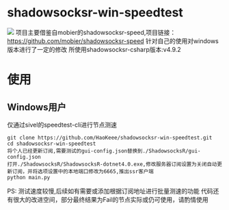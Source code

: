# shadowsocksr-win-speedtest
![](http://81.68.195.64/pic/ssr-speed-test.png)
项目主要借鉴自mobier的shadowsocksr-speed,项目链接：https://github.com/mobier/shadowsocksr-speed
针对自己的使用对windows版本进行了一定的修改
所使用shadowsocksr-csharp版本:v4.9.2

# 使用
## Windows用户
仅通过sivel的speedtest-cli进行节点测速

```
git clone https://github.com/HaoKeee/shadowsocksr-win-speedtest.git
cd shadowsocksr-win-speedtest
将个人已经更新订阅,需要测试的gui-config.json替换到./ShadowsocksR/gui-config.json
打开./ShadowsocksR/ShadowsocksR-dotnet4.0.exe,修改服务器订阅设置为关闭自动更新订阅，并将选项设置中的本地端口修改为6665,推出ssr客户端
python main.py
```

PS:
测试速度较慢,后续如有需要或添加根据订阅地址进行批量测速的功能
代码还有很大的改进空间，部分最终结果为Fail的节点实际或仍可使用，请酌情使用
